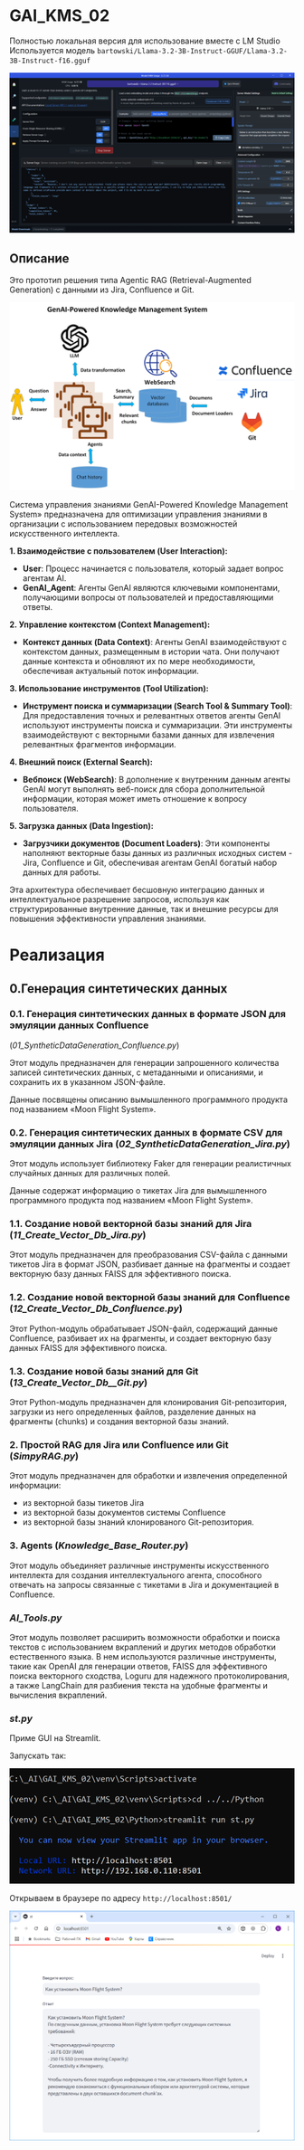 # GAI_KMS_02
Полностью локальная версия для использование вместе с LM Studio
Используется модель `bartowski/Llama-3.2-3B-Instruct-GGUF/Llama-3.2-3B-Instruct-f16.gguf`

![LM_Studio_01.png](Images/LM_Studio_01.png)

## Описание
Это прототип решения типа Agentic RAG (Retrieval-Augmented Generation) с данными из Jira, Confluence и Git.

![GenAI_Powered_KMS_02.png](Images%2FGenAI_Powered_KMS_02.png)

Система управления знаниями GenAI-Powered Knowledge Management System» предназначена для оптимизации управления 
знаниями в организации с использованием передовых возможностей искусственного интеллекта.

**1. Взаимодействие с пользователем (User Interaction):**

* **User**: Процесс начинается с пользователя, который задает вопрос агентам AI.
* **GenAI_Agent**: Агенты GenAI являются ключевыми компонентами, получающими вопросы от пользователей и 
предоставляющими ответы.

**2. Управление контекстом (Context Management):**

* **Контекст данных (Data Context)**: Агенты GenAI взаимодействуют с контекстом данных, размещенным в истории чата. 
Они получают данные контекста и обновляют их по мере необходимости, обеспечивая актуальный поток информации.

**3. Использование инструментов (Tool Utilization):**

* **Инструмент поиска и суммаризации (Search Tool & Summary Tool)**: Для предоставления точных и релевантных ответов 
агенты GenAI используют инструменты поиска и суммаризации. Эти инструменты взаимодействуют с векторными базами данных 
для извлечения релевантных фрагментов информации.

**4. Внешний поиск (External Search):**

* **Вебпоиск (WebSearch)**: В дополнение к внутренним данным агенты GenAI могут выполнять веб-поиск для сбора 
дополнительной информации, которая может иметь отношение к вопросу пользователя.

**5. Загрузка данных (Data Ingestion):**

* **Загрузчики документов (Document Loaders)**: Эти компоненты наполняют векторные базы данных из различных исходных 
систем - Jira, Confluence и Git, обеспечивая агентам GenAI богатый набор данных для работы.


Эта архитектура обеспечивает бесшовную интеграцию данных и интеллектуальное разрешение запросов, используя как 
структурированные внутренние данные, так и внешние ресурсы для повышения эффективности управления знаниями.

# Реализация

## 0.Генерация синтетических данных

### 0.1. Генерация синтетических данных в формате JSON для эмуляции данных Confluence
(_01_SyntheticDataGeneration_Confluence.py_)

Этот модуль предназначен для генерации запрошенного количества записей синтетических данных, 
с метаданными и описаниями, и сохранить их в указанном JSON-файле.

Данные посвящены описанию вымышленного программного продукта под названием «Moon Flight System».

### 0.2. Генерация синтетических данных в формате CSV для эмуляции данных Jira (_02_SyntheticDataGeneration_Jira.py_)

Этот модуль использует библиотеку Faker для генерации реалистичных случайных данных для различных полей.

Данные содержат информацию о тикетах Jira для вымышленного программного продукта под названием «Moon Flight System».

### 1.1. Создание новой векторной базы знаний для Jira (_11_Create_Vector_Db_Jira.py_)
Этот модуль предназначен для преобразования CSV-файла с данными тикетов Jira в формат JSON, 
разбивает данные на фрагменты и создает векторную базу данных FAISS для эффективного поиска. 

### 1.2. Создание новой векторной базы знаний для Confluence (_12_Create_Vector_Db_Confluence.py_)

Этот Python-модуль обрабатывает JSON-файл, содержащий данные Confluence, разбивает их на фрагменты, 
и создает векторную базу данных FAISS для эффективного поиска. 

###  1.3. Создание новой базы знаний для Git (_13_Create_Vector_Db__Git.py_)
Этот Python-модуль предназначен для клонирования Git-репозитория, загрузки из него определенных файлов, 
разделение данных на фрагменты (chunks) и создания векторной базы знаний.  

### 2. Простой RAG для Jira или Confluence или Git (_SimpyRAG.py_)
Этот модуль предназначен для обработки и извлечения определенной информации:
- из векторной базы тикетов Jira 
- из векторной базы документов системы Confluence
- из векторной базы знаний клонированого Git-репозитория.


### 3. Agents (_Knowledge_Base_Router.py_)
Этот модуль объединяет различные инструменты искусственного интеллекта для создания интеллектуального агента, 
способного отвечать на запросы связанные с тикетами в Jira и документацией в Confluence. 


### _AI_Tools.py_
Этот модуль позволяет расширить возможности обработки и поиска текстов с использованием вкраплений 
и других методов обработки естественного языка. В нем используются различные инструменты, такие как OpenAI 
для генерации ответов, FAISS для эффективного поиска векторного сходства, Loguru для надежного протоколирования, 
а также LangChain для разбиения текста на удобные фрагменты и вычисления вкраплений.

### _st.py_

Приме GUI на Streamlit. 

Запускать так:

![st_01.png](Images/st_01.png)

Открываем в браузере по адресу `http://localhost:8501/`

![st_02.png](Images/st_02.png)